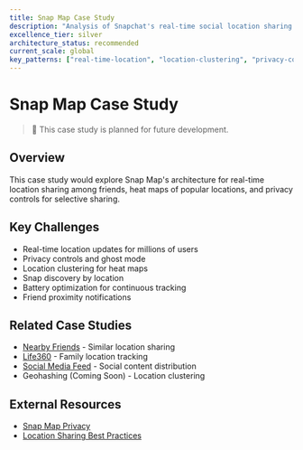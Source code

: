 ```yaml
---
title: Snap Map Case Study
description: "Analysis of Snapchat's real-time social location sharing platform"
excellence_tier: silver
architecture_status: recommended
current_scale: global
key_patterns: ["real-time-location", "location-clustering", "privacy-controls"]
---
```


# Snap Map Case Study

> 🚧 This case study is planned for future development.

## Overview
This case study would explore Snap Map's architecture for real-time location sharing among friends, heat maps of popular locations, and privacy controls for selective sharing.

## Key Challenges
- Real-time location updates for millions of users
- Privacy controls and ghost mode
- Location clustering for heat maps
- Snap discovery by location
- Battery optimization for continuous tracking
- Friend proximity notifications

## Related Case Studies
- [Nearby Friends](nearby-friends.md) - Similar location sharing
- [Life360](life360.md) - Family location tracking
- [Social Media Feed](social-media-feed.md) - Social content distribution
- Geohashing (Coming Soon) - Location clustering

## External Resources
- [Snap Map Privacy](https://support.snapchat.com/en-US/article/snap-map-privacy-settings)
- [Location Sharing Best Practices](https://support.snapchat.com/en-US/article/location-sharing)